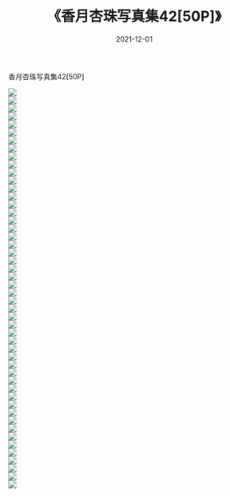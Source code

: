 ﻿---
layout: post
title:  《香月杏珠写真集42[50P]》
date:   2021-12-01
img: http://img.660000.xyz/Sharelink/性感/2021/香月杏珠写真集42[50P]/000.jpg
categories: [美女, 清纯, 唯美]
---

香月杏珠写真集42[50P]

  ![](http://img.660000.xyz/Sharelink/性感/2021/香月杏珠写真集42[50P]/001.jpg) <br> ![](http://img.660000.xyz/Sharelink/性感/2021/香月杏珠写真集42[50P]/002.jpg) <br> ![](http://img.660000.xyz/Sharelink/性感/2021/香月杏珠写真集42[50P]/003.jpg) <br> ![](http://img.660000.xyz/Sharelink/性感/2021/香月杏珠写真集42[50P]/004.jpg) <br> ![](http://img.660000.xyz/Sharelink/性感/2021/香月杏珠写真集42[50P]/005.jpg) <br> ![](http://img.660000.xyz/Sharelink/性感/2021/香月杏珠写真集42[50P]/006.jpg) <br> ![](http://img.660000.xyz/Sharelink/性感/2021/香月杏珠写真集42[50P]/007.jpg) <br> ![](http://img.660000.xyz/Sharelink/性感/2021/香月杏珠写真集42[50P]/008.jpg) <br> ![](http://img.660000.xyz/Sharelink/性感/2021/香月杏珠写真集42[50P]/009.jpg) <br> ![](http://img.660000.xyz/Sharelink/性感/2021/香月杏珠写真集42[50P]/010.jpg) <br> ![](http://img.660000.xyz/Sharelink/性感/2021/香月杏珠写真集42[50P]/011.jpg) <br> ![](http://img.660000.xyz/Sharelink/性感/2021/香月杏珠写真集42[50P]/012.jpg) <br> ![](http://img.660000.xyz/Sharelink/性感/2021/香月杏珠写真集42[50P]/013.jpg) <br> ![](http://img.660000.xyz/Sharelink/性感/2021/香月杏珠写真集42[50P]/014.jpg) <br> ![](http://img.660000.xyz/Sharelink/性感/2021/香月杏珠写真集42[50P]/015.jpg) <br> ![](http://img.660000.xyz/Sharelink/性感/2021/香月杏珠写真集42[50P]/016.jpg) <br> ![](http://img.660000.xyz/Sharelink/性感/2021/香月杏珠写真集42[50P]/017.jpg) <br> ![](http://img.660000.xyz/Sharelink/性感/2021/香月杏珠写真集42[50P]/018.jpg) <br> ![](http://img.660000.xyz/Sharelink/性感/2021/香月杏珠写真集42[50P]/019.jpg) <br> ![](http://img.660000.xyz/Sharelink/性感/2021/香月杏珠写真集42[50P]/020.jpg) <br> ![](http://img.660000.xyz/Sharelink/性感/2021/香月杏珠写真集42[50P]/021.jpg) <br> ![](http://img.660000.xyz/Sharelink/性感/2021/香月杏珠写真集42[50P]/022.jpg) <br> ![](http://img.660000.xyz/Sharelink/性感/2021/香月杏珠写真集42[50P]/023.jpg) <br> ![](http://img.660000.xyz/Sharelink/性感/2021/香月杏珠写真集42[50P]/024.jpg) <br> ![](http://img.660000.xyz/Sharelink/性感/2021/香月杏珠写真集42[50P]/025.jpg) <br> ![](http://img.660000.xyz/Sharelink/性感/2021/香月杏珠写真集42[50P]/026.jpg) <br> ![](http://img.660000.xyz/Sharelink/性感/2021/香月杏珠写真集42[50P]/027.jpg) <br> ![](http://img.660000.xyz/Sharelink/性感/2021/香月杏珠写真集42[50P]/028.jpg) <br> ![](http://img.660000.xyz/Sharelink/性感/2021/香月杏珠写真集42[50P]/029.jpg) <br> ![](http://img.660000.xyz/Sharelink/性感/2021/香月杏珠写真集42[50P]/030.jpg) <br> ![](http://img.660000.xyz/Sharelink/性感/2021/香月杏珠写真集42[50P]/031.jpg) <br> ![](http://img.660000.xyz/Sharelink/性感/2021/香月杏珠写真集42[50P]/032.jpg) <br> ![](http://img.660000.xyz/Sharelink/性感/2021/香月杏珠写真集42[50P]/033.jpg) <br> ![](http://img.660000.xyz/Sharelink/性感/2021/香月杏珠写真集42[50P]/034.jpg) <br> ![](http://img.660000.xyz/Sharelink/性感/2021/香月杏珠写真集42[50P]/035.jpg) <br> ![](http://img.660000.xyz/Sharelink/性感/2021/香月杏珠写真集42[50P]/036.jpg) <br> ![](http://img.660000.xyz/Sharelink/性感/2021/香月杏珠写真集42[50P]/037.jpg) <br> ![](http://img.660000.xyz/Sharelink/性感/2021/香月杏珠写真集42[50P]/038.jpg) <br> ![](http://img.660000.xyz/Sharelink/性感/2021/香月杏珠写真集42[50P]/039.jpg) <br> ![](http://img.660000.xyz/Sharelink/性感/2021/香月杏珠写真集42[50P]/040.jpg) <br> ![](http://img.660000.xyz/Sharelink/性感/2021/香月杏珠写真集42[50P]/041.jpg) <br> ![](http://img.660000.xyz/Sharelink/性感/2021/香月杏珠写真集42[50P]/042.jpg) <br> ![](http://img.660000.xyz/Sharelink/性感/2021/香月杏珠写真集42[50P]/043.jpg) <br> ![](http://img.660000.xyz/Sharelink/性感/2021/香月杏珠写真集42[50P]/044.jpg) <br> ![](http://img.660000.xyz/Sharelink/性感/2021/香月杏珠写真集42[50P]/045.jpg) <br> ![](http://img.660000.xyz/Sharelink/性感/2021/香月杏珠写真集42[50P]/046.jpg) <br> ![](http://img.660000.xyz/Sharelink/性感/2021/香月杏珠写真集42[50P]/047.jpg) <br> ![](http://img.660000.xyz/Sharelink/性感/2021/香月杏珠写真集42[50P]/048.jpg) <br> ![](http://img.660000.xyz/Sharelink/性感/2021/香月杏珠写真集42[50P]/049.jpg) <br> ![](http://img.660000.xyz/Sharelink/性感/2021/香月杏珠写真集42[50P]/050.jpg) <br>